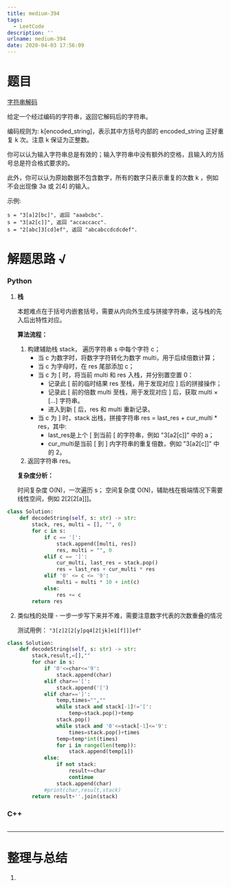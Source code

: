 ```yaml
---
title: medium-394
tags:
  - LeetCode
description: ''
urlname: medium-394
date: 2020-04-03 17:56:09
---
```


# 题目

[字符串解码](https://leetcode-cn.com/problems/decode-string/)

给定一个经过编码的字符串，返回它解码后的字符串。

编码规则为: k[encoded_string]，表示其中方括号内部的 encoded_string 正好重复 k 次。注意 k 保证为正整数。

你可以认为输入字符串总是有效的；输入字符串中没有额外的空格，且输入的方括号总是符合格式要求的。

此外，你可以认为原始数据不包含数字，所有的数字只表示重复的次数 k ，例如不会出现像 3a 或 2[4] 的输入。

示例:

```
s = "3[a]2[bc]", 返回 "aaabcbc".
s = "3[a2[c]]", 返回 "accaccacc".
s = "2[abc]3[cd]ef", 返回 "abcabccdcdcdef".
```



# 解题思路 √

### Python

1. **栈**

   本题难点在于括号内嵌套括号，需要从内向外生成与拼接字符串，这与栈的先入后出特性对应。

   **算法流程：**

   1. 构建辅助栈 stack， 遍历字符串 s 中每个字符 c；
      - 当 c 为数字时，将数字字符转化为数字 multi，用于后续倍数计算；
      - 当 c 为字母时，在 res 尾部添加 c；
      - 当 c 为 [ 时，将当前 multi 和 res 入栈，并分别置空置 0：
        - 记录此 [ 前的临时结果 res 至栈，用于发现对应 ] 后的拼接操作；
        - 记录此 [ 前的倍数 multi 至栈，用于发现对应 ] 后，获取 multi × [...] 字符串。
        - 进入到新 [ 后，res 和 multi 重新记录。
      - 当 c 为 ] 时，stack 出栈，拼接字符串 res = last_res + cur_multi * res，其中:
        - last_res是上个 [ 到当前 [ 的字符串，例如 "3[a2[c]]" 中的 a；
        - cur_multi是当前 [ 到 ] 内字符串的重复倍数，例如 "3[a2[c]]" 中的 2。
   2. 返回字符串 res。

   **复杂度分析：**

   时间复杂度 O(N)，一次遍历 s；
   空间复杂度 O(N)，辅助栈在极端情况下需要线性空间，例如 2[2[2[a]]]。

```python
class Solution:
    def decodeString(self, s: str) -> str:
        stack, res, multi = [], "", 0
        for c in s:
            if c == '[':
                stack.append([multi, res])
                res, multi = "", 0
            elif c == ']':
                cur_multi, last_res = stack.pop()
                res = last_res + cur_multi * res
            elif '0' <= c <= '9':
                multi = multi * 10 + int(c)            
            else:
                res += c
        return res
```

2. 类似栈的处理 - 一步一步写下来并不难，需要注意数字代表的次数重叠的情况

   测试用例： `"3[z]2[2[y]pq4[2[jk]e1[f]]]ef"`


```python
class Solution:
    def decodeString(self, s: str) -> str:
        stack,result,=[],""
        for char in s:
            if '0'<=char<='9':
                stack.append(char)
            elif char=='[':
                stack.append('[')
            elif char==']':
                temp,times="",""
                while stack and stack[-1]!='[':
                    temp=stack.pop()+temp
                stack.pop()
                while stack and '0'<=stack[-1]<='9':
                    times=stack.pop()+times
                temp=temp*int(times)
                for i in range(len(temp)):
                    stack.append(temp[i])
            else:
                if not stack:
                    result+=char
                    continue
                stack.append(char)
            #print(char,result,stack)
        return result+''.join(stack)
```



### C++

```cpp

```

---



# 整理与总结

1. 


